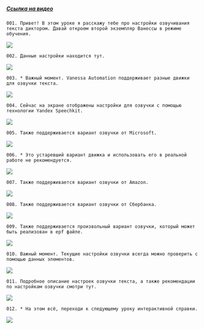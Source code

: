 ﻿##### [Ссылка на видео](https://youtu.be/Y9eKepewj7w)

	001. Привет! В этом уроке я расскажу тебе про настройки озвучивания текста диктором. Давай откроем второй экземпляр Ванессы в режиме обучения.

![](https://vanessa-files.do.bit-erp.ru/Doc/1.2.040.1/MD/Глава02/images/000_ЗакладкаСервисАвтоинструкцииАудиоОзвучиваниеДиктором.png)

	002. Данные настройки находится тут.

![](https://vanessa-files.do.bit-erp.ru/Doc/1.2.040.1/MD/Глава02/images/011_ЗакладкаСервисАвтоинструкцииАудиоОзвучиваниеДиктором.png)

	003. * Важный момент. Vanessa Automation поддерживает разные движки для озвучки текста.

![](https://vanessa-files.do.bit-erp.ru/Doc/1.2.040.1/MD/Глава02/images/014_ЗакладкаСервисАвтоинструкцииАудиоОзвучиваниеДиктором.png)

	004. Сейчас на экране отображены настройки для озвучки с помощью технологии Yandex Speechkit.

![](https://vanessa-files.do.bit-erp.ru/Doc/1.2.040.1/MD/Глава02/images/017_ЗакладкаСервисАвтоинструкцииАудиоОзвучиваниеДиктором.png)

	005. Также поддерживается вариант озвучки от Microsoft.

![](https://vanessa-files.do.bit-erp.ru/Doc/1.2.040.1/MD/Глава02/images/021_ЗакладкаСервисАвтоинструкцииАудиоОзвучиваниеДиктором.png)

	006. * Это устаревший вариант движка и использовать его в реальной работе не рекомендуется.

![](https://vanessa-files.do.bit-erp.ru/Doc/1.2.040.1/MD/Глава02/images/022_ЗакладкаСервисАвтоинструкцииАудиоОзвучиваниеДиктором.png)

	007. Также поддерживается вариант озвучки от Amazon.

![](https://vanessa-files.do.bit-erp.ru/Doc/1.2.040.1/MD/Глава02/images/024_ЗакладкаСервисАвтоинструкцииАудиоОзвучиваниеДиктором.png)

	008. Также поддерживается вариант озвучки от Сбербанка.

![](https://vanessa-files.do.bit-erp.ru/Doc/1.2.040.1/MD/Глава02/images/028_ЗакладкаСервисАвтоинструкцииАудиоОзвучиваниеДиктором.png)

	009. Также поддерживается произвольный вариант озвучки, который может быть реализован в epf файле.

![](https://vanessa-files.do.bit-erp.ru/Doc/1.2.040.1/MD/Глава02/images/032_ЗакладкаСервисАвтоинструкцииАудиоОзвучиваниеДиктором.png)

	010. Важный момент. Текущие настройки озвучки всегда можно проверить с помощью данных элементов.

![](https://vanessa-files.do.bit-erp.ru/Doc/1.2.040.1/MD/Глава02/images/035_ЗакладкаСервисАвтоинструкцииАудиоОзвучиваниеДиктором.png)

	011. Подробное описание настроек озвучки текста, а также рекомендации по настройкам озвучки смотри тут.

![](https://vanessa-files.do.bit-erp.ru/Doc/1.2.040.1/MD/Глава02/images/038_ЗакладкаСервисАвтоинструкцииАудиоОзвучиваниеДиктором.png)

	012. * На этом всё, переходи к следующему уроку интерактивной справки.

![](https://vanessa-files.do.bit-erp.ru/Doc/1.2.040.1/MD/Глава02/images/039_ЗакладкаСервисАвтоинструкцииАудиоОзвучиваниеДиктором.png)
